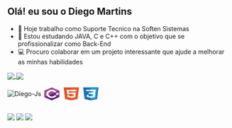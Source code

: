 ## Olá! eu sou o Diego Martins

- 🔭 Hoje trabalho como Suporte Tecnico na Soften Sistemas
- 🌱 Estou estudando JAVA, C e C++ com o objetivo que se profissionalizar como Back-End
- 💻 Procuro colaborar em um projeto interessante que ajude a melhorar as minhas habilidades
&nbsp;
&nbsp;

<a href="https://github.com/DiegoMartins7">
  <img height=150 align="center" src="https://github-readme-stats.vercel.app/api?username=DiegoMartins7&theme=transparent&border_radius=2" />
</a>
<a href="https://github.com/DiegoMartins7">
  <img height=150 align="center" src="https://github-readme-stats.vercel.app/api/top-langs?username=DiegoMartins7&layout=compact&langs_count=8&card_width=320&theme=transparent&border_radius=2">
</a>

<div style="display: inline_block"><br>
 <img align="center" alt="Diego-Js" height="30" width="40" src="https://cdn.jsdelivr.net/gh/devicons/devicon@latest/icons/java/java-plain.svg" />
 <img align="center" alt="Diego-Csharp" height="30" width="40" src="https://raw.githubusercontent.com/devicons/devicon/master/icons/csharp/csharp-original.svg">
 <img align="center" alt="Diego-HTML" height="30" width="40" src="https://raw.githubusercontent.com/devicons/devicon/master/icons/html5/html5-original.svg">
 <img align="center" alt="Diego-CSS" height="30" width="40" src="https://raw.githubusercontent.com/devicons/devicon/master/icons/css3/css3-original.svg">
</div>

 ##
 
<div> 
  <a href="" target="_blank"><img src="https://img.shields.io/badge/-Instagram-%23E4405F?style=for-the-badge&logo=instagram&logoColor=white" target="_blank"></a>
  <a href = ""><img src="https://img.shields.io/badge/-Gmail-%23333?style=for-the-badge&logo=gmail&logoColor=white" target="_blank"></a>
  <a href="" target="_blank"><img src="https://img.shields.io/badge/-LinkedIn-%230077B5?style=for-the-badge&logo=linkedin&logoColor=white" target="_blank"></a> 
  
</div>
